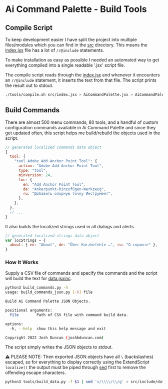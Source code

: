 # Ai Command Palette - Build Tools

## Compile Script

To keep development easier I have split the project into multiple files/modules which you can find in the [src](/src) directory. This means the [index.jsx](/src/index.jsx) file has a lot of `//@include` statements.

To make installation as easy as possible I needed an automated way to get everything compiled into a single readable '.jsx' script file.

The compile script reads through the [index.jsx](/src/index.jsx) and whenever it encounters an `//@include` statement, it inserts the text from that file. The script prints the result out to stdout.

```bash
./tools/compile.sh src/index.jsx > AiCommandPalette.jsx > AiCommandPalette.jsx
```

## Build Commands

There are almost 500 menu commands, 80 tools, and a handful of custom configuration commands available in Ai Command Palette and since they get updated often, this script helps me build/rebuild the objects used in the script.

```javascript
// generated localized commands data object
{
  tool: {
    "tool_Adobe Add Anchor Point Tool": {
      action: "Adobe Add Anchor Point Tool",
      type: "tool",
      minVersion: 24,
      loc: {
        en: "Add Anchor Point Tool",
        de: "Ankerpunkt-hinzufügen-Werkzeug",
        ru: "Добавить опорную точку Инструмент",
      },
    },
  },
  // ...
}
```

It also builds the localized strings used in all dialogs and alerts.

```javascript
// generated localized strings data object
var locStrings = {
  about: { en: "About", de: "Über Kurzbefehle …", ru: "О скрипте" },
}
```

### How It Works

Supply a CSV file of commands and specify the commands and the script will build the text for [data.jsxinc](/src/include/data.jsxinc).

```bash
python3 build_commands.py -h                                           
usage: build_commands_json.py [-h] file

Build Ai Command Palette JSON Objects.

positional arguments:
  file        Path of CSV file with command build data.

options:
  -h, --help  show this help message and exit

Copyright 2022 Josh Duncan (joshbduncan.com)
```

The script simply writes the JSON objects to stdout.

⚠️ PLEASE NOTE: Then exported JSON objects have all `\` (backslashes) escaped, so for everything to display correctly using the ExtendScript `localize()` the output must be piped through [sed](https://www.gnu.org/software/sed/manual/sed.html) first to remove the offending escape characters.

```bash
python3 tools/build_data.py -f $1 | sed 's/\\\\/\\/g' > src/include/data.jsxinc 
```